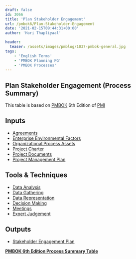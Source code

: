 ```yaml
---
draft: false
id: 3066   
title: 'Plan Stakeholder Engagement'
url: /pmbok6/Plan-Stakeholder-Engagement
date: '2021-02-15T09:44:31+00:00'
author: 'Hari Thapliyaal'

header:
  teaser: /assets/images/pmblog/1037-pmbok-general.jpg
tags:
    - 'English Terms'
    - 'PMBOK Planning PG'
    - 'PMBOK Processes'
---
```


## Plan Stakeholder Engagement (Process Summary)

This table is based on [PMBOK](https://www.pmi.org/pmbok-guide-standards) 6th Edition of [PMI](https://www.pmi.org/)

## Inputs

- [Agreements](/pmbok6/agreements)
- [Enterprise Environmental Factors](/pmbok6/enterprise-environmental-factors)
- [Organizational Process Assets](/pmbok6/organizational-process-assets)
- [Project Charter](/pmbok6/project-charter)
- [Project Documents](/pmbok6/project-documents)
- [Project Management Plan](/pmbok6/project-management-plan)

## Tools &amp; Techniques

- [Data Analysis](/pmbok6/data-analysis)
- [Data Gathering](/pmbok6/data-gathering)
- [Data Representation](/pmbok6/data-representation)
- [Decision Making](/pmbok6/decision-making)
- [Meetings](/pmbok6/meetings)
- [Expert Judgement](/pmbok6/expert-judgement)

## Outputs

- [Stakeholder Engagement Plan](/pmbok6/stakeholder-engagement-plan)

**[PMBOK 6th Edition Process Summary Table](process-groups-and-processes-in-pmbok6/)**